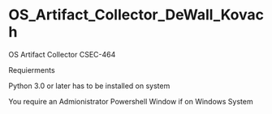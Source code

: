 # OS_Artifact_Collector_DeWall_Kovach
OS Artifact Collector CSEC-464 

Requierments 


Python 3.0 or later has to be installed on system 

You require an Admionistrator Powershell Window if on Windows System 
